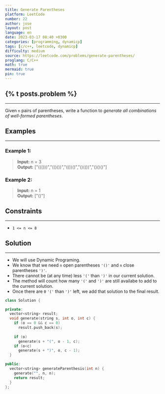 ```yaml
---
title: Generate Parentheses
platform: LeetCode
number: 22
author: jose
layout: post
language: en
date: 2023-03-17 08:40 +0300
categories: [programming, dynamicp]
tags: [c/c++, leetcode, dynamicp]
difficulty: medium
source: https://leetcode.com/problems/generate-parentheses/
proglang: C/C++
math: true
mermaid: true
pin: true
---
```


## {% t posts.problem %}

---
Given `n` pairs of parentheses, write a function to *generate all combinations of well-formed parentheses*.

## Examples

---

### **Example 1:**  
  
>**Input:** n = 3  
>**Output:** ["((()))","(()())","(())()","()(())","()()()"]  
  
### **Example 2:**  

>**Input:** n = 1  
>**Output:** ["()"]  

## Constraints

---

- `1 <= n <= 8`

## Solution

---

- We will use Dynamic Programing.  
- We know that we need `n` open parentheses `'()'` and `n` close parentheses `')'`.  
- There cannot be (at any time) less `'('` than `')'` in our current solution.  
- The method will count how many `'('` and `')'` are still availabe to add to the current solution.  
- Once there are `0` `'('` than `')'` left, we add that solution to the final result.  

```c++
class Solution {

private:
  vector<string> result;
  void generate(string s, int o, int c) {
    if (o == 0 && c == 0)
      result.push_back(s);
    
    if (o)
      generate(s + "(", o - 1, c);
    if (o<c)
      generate(s + ")", o, c - 1);
  }

public:
  vector<string> generateParenthesis(int n) {
    generate("", n, n);
    return result;
  }
};
```
